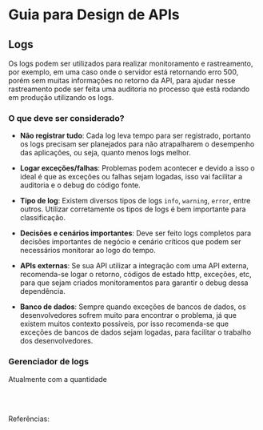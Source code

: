 # Guia para Design de APIs

## Logs

Os logs podem ser utilizados para realizar monitoramento e rastreamento, por exemplo, em uma caso onde o servidor está retornando erro 500, porém sem muitas informações no retorno da API, para ajudar nesse rastreamento pode ser feita uma auditoria no processo que está rodando em produção utilizando os logs.

### O que deve ser considerado?

- **Não registrar tudo**: Cada log leva tempo para ser registrado, portanto os logs precisam ser planejados para não atrapalharem o desempenho das aplicações, ou seja, quanto menos logs melhor.

- **Logar exceções/falhas**: Problemas podem acontecer e devido a isso o ideal é que as exceções ou falhas sejam logadas, isso vai facilitar a auditoria e o debug do código fonte.

- **Tipo de log**: Existem diversos tipos de logs `info`, `warning`, `error`, entre outros. Utilizar corretamente os tipos de logs é bem importante para classificação.

- **Decisões e cenários importantes**: Deve ser feito logs completos para decisões importantes de negócio e cenário críticos que podem ser necessários monitorar ao logo do tempo.

- **APIs externas**: Se sua API utilizar a integração com uma API externa, recomenda-se logar o retorno, códigos de estado http, exceções, etc, para que sejam criados monitoramentos para garantir o debug dessa dependência.

- **Banco de dados**: Sempre quando exceções de bancos de dados, os desenvolvedores sofrem muito para encontrar o problema, já que existem muitos contexto possíveis, por isso recomenda-se que exceções de bancos de dados sejam logadas, para facilitar o trabalho dos desenvolvedores.

### Gerenciador de logs

Atualmente com a quantidade 


<br><br>

Referências:

[^1]: [Design application logs](https://prashant-prasannakumaran.co.in/rest-api/logging-best-practices/)
